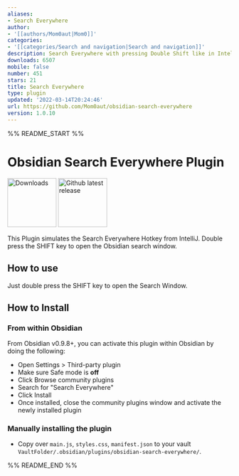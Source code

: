 ```yaml
---
aliases:
- Search Everywhere
author:
- '[[authors/Mom0aut|Mom0]]'
categories:
- '[[categories/Search and navigation|Search and navigation]]'
description: Search Everywhere with pressing Double Shift like in IntelliJ
downloads: 6507
mobile: false
number: 451
stars: 21
title: Search Everywhere
type: plugin
updated: '2022-03-14T20:24:46'
url: https://github.com/Mom0aut/obsidian-search-everywhere
version: 1.0.10
---
```


%% README_START %%

# Obsidian Search Everywhere Plugin
<p>
 <a href="https://github.com/mom0aut/obsidian-search-everywhere/releases">
        <img src="https://img.shields.io/github/downloads/mom0aut/obsidian-search-everywhere/total.svg"
            alt="Downloads" width="110"></a> 
    <a href="https://github.com/mom0aut/obsidian-search-everywhere/releases">
        <img src="https://img.shields.io/github/v/release/mom0aut/obsidian-search-everywhere"
            alt="Github latest release" width="110"></a>
</p>

This Plugin simulates the Search Everywhere Hotkey from IntelliJ.
Double press the SHIFT key to open the Obsidian search window. 

## How to use

Just double press the SHIFT key to open the Search Window.

## How to Install

### From within Obsidian

From Obsidian v0.9.8+, you can activate this plugin within Obsidian by doing the following:

- Open Settings > Third-party plugin
- Make sure Safe mode is **off**
- Click Browse community plugins
- Search for "Search Everywhere"
- Click Install
- Once installed, close the community plugins window and activate the newly installed plugin

### Manually installing the plugin

- Copy over `main.js`, `styles.css`, `manifest.json` to your vault `VaultFolder/.obsidian/plugins/obsidian-search-everywhere/`.


%% README_END %%